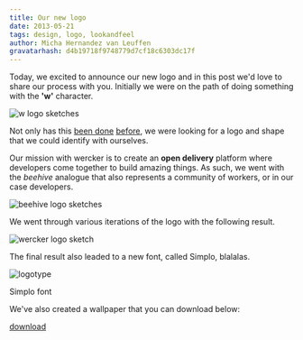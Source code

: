 ```yaml
---
title: Our new logo
date: 2013-05-21
tags: design, logo, lookandfeel
author: Micha Hernandez van Leuffen
gravatarhash: d4b19718f9748779d7cf18c6303dc17f
---
```


Today, we excited to announce our new logo and in this post we'd love to share our process with you. Initially we were on the path of doing something with the **'w'** character.

![w logo sketches](http://f.cl.ly/items/2B1q1n2e2W2b0V0L1j1q/blogpost_logo_img_1.jpg)

Not only has this [been done](http://wikipedia.org) [before](http://wordpress.com), we were looking for a logo and shape that we could identify with ourselves.

Our mission with wercker is to create an **open delivery** platform  where developers come together to build amazing things. As such, we went with the *beehive* analogue that also represents a community of workers, or in our case developers.

![beehive logo sketches](http://f.cl.ly/items/2L2H35131G112n1p1I1p/blogpost_logo_img_2.jpg)

We went through various iterations of the logo with the following result.

![wercker logo sketch](http://f.cl.ly/items/3x0o0Z050Z1N2P3L1f40/blogpost_logo_img_3.jpg)

The final result also leaded to a new font, called Simplo, blalalas.

![logotype](http://f.cl.ly/items/3o323i4710422L2V2T1X/blogpost_logo_img_4.png)

Simplo font

We've also created a wallpaper that you can download below:

[download](http://f.cl.ly/items/1e3w3X0e073d322y0R35/wercker_wallpaper.png)





